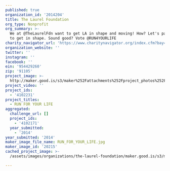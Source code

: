 ```yaml
---
published: true
organization_id: '2014204'
title: The Laurel Foundation
org_type: Nonprofit
org_summary: >-
  We at @TheLaurelFdn want to get LA in shape and moving! How? Let's pay people
  to get in shape. Sound good? Vote @RUN4YOURLIFE
charity_navigator_url: 'https://www.charitynavigator.org/index.cfm?bay=search.profile&ein=954429260'
organization_website: ''
twitter: ''
instagram: ''
facebook: ''
ein: '954429260'
zip: '91105'
project_image: >-
  http://maker.good.is/s3/maker%252Fattachments%252Fproject_photos%252Fimages%252F20215%252Fdisplay%252FRUN_FOR_YOUR_LIFE.jpg=c570x385
project_video: ''
project_ids:
  - '4102231'
project_titles:
  - RUN FOR YOUR LIFE
aggregated:
  challenge_url: []
  project_ids:
    - '4102171'
  year_submitted:
    - '2014'
year_submitted: '2014'
maker_image_file_name: RUN_FOR_YOUR_LIFE.jpg
maker_image_id: '20215'
cached_project_image: >-
  /assets/images/organizations/the-laurel-foundation/maker.good.is/s3/maker%252Fattachments%252Fproject_photos%252Fimages%252F20215%252Fdisplay%252FRUN_FOR_YOUR_LIFE.jpg=c570x385.jpg

---
```

